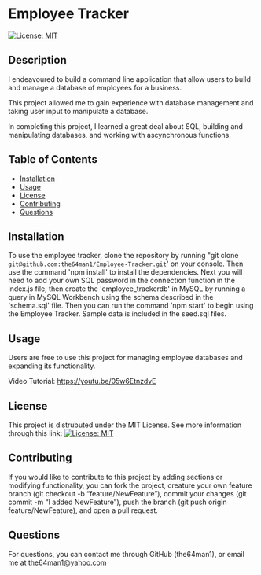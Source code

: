 
# Employee Tracker
[![License: MIT](https://img.shields.io/badge/License-MIT-yellow.svg)](https://opensource.org/licenses/MIT)

## Description
    
I endeavoured to build a command line application that allow users to build and manage a database of employees for a business.


This project allowed me to gain experience with database management and taking user input to manipulate a database.





In completing this project, I learned a great deal about SQL, building and manipulating databases, and working with ascynchronous functions.


    
## Table of Contents
    
- [Installation](#installation)
- [Usage](#usage)
- [License](#license)
- [Contributing](#contributing)
- [Questions](#questions)
    
## Installation
    
To use the employee tracker, clone the repository by running "git clone `git@github.com:the64man1/Employee-Tracker.git`' on your console. Then use the command 'npm install' to install the dependencies. Next you will need to add your own SQL password in the connection function in the index.js file, then create the 'employee_trackerdb' in MySQL by running a query in MySQL Workbench using the schema described in the 'schema.sql' file. Then you can run the command 'npm start' to begin using the Employee Tracker. Sample data is included in the seed.sql files.
    
## Usage
    
Users are free to use this project for managing employee databases and expanding its functionality.

Video Tutorial: https://youtu.be/05w6EtnzdvE
    
## License
    
This project is distrubuted under the MIT License. See more information through this link: [![License: MIT](https://img.shields.io/badge/License-MIT-yellow.svg)](https://opensource.org/licenses/MIT)
    
## Contributing
    
If you would like to contribute to this project by adding sections or modifying functionality, you can fork the project, creature your own feature branch (git checkout -b “feature/NewFeature”), commit your changes (git commit -m “I added NewFeature”), push the branch (git push origin feature/NewFeature), and open a pull request.
    
## Questions
    
For questions, you can contact me through GitHub (the64man1), or email me at the64man1@yahoo.com

